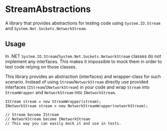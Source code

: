 # StreamAbstractions

A library that provides abstractions for testing code using `System.IO.Stream` and `System.Net.Sockets.NetworkStream`.

## Usage

In .NET `System.IO.Stream`/`System.Net.Sockets.NetworkStream` classes do not implement any interfaces. This makes it impossible to mock them in order to test code relying on those classes.

This library provides an abstraction (interfaces) and wrapper-class for such scenario. Instead of using `Stream`/`NetworkStream` directly use provided interfaces (`IStream`/`INetworkStream`) in your code and wrap `Stream` into `StreamWrapper` and `NetworkStream` into `INetworkStream`.

```
IStream stream = new StreamWrapper(stream);
INetworkStream stream = new NetworkStreamWrapper(networkStream);

// Stream become IStream 
// NetworkStream become INetworkStream
// This way you can easily mock it and use in tests.
```